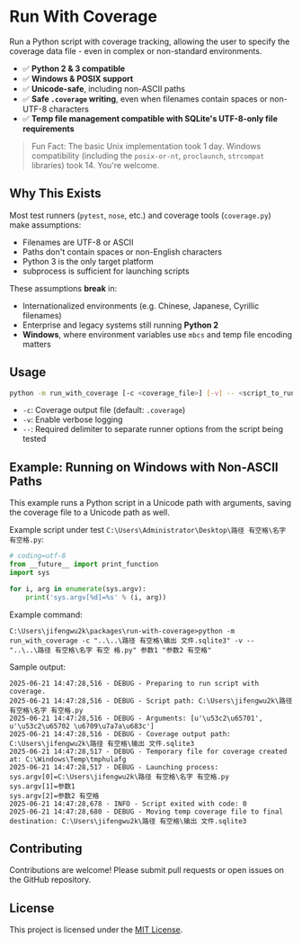 # Run With Coverage

Run a Python script with coverage tracking, allowing the user to specify the coverage data file - even in complex or non-standard environments.

- ✅ **Python 2 & 3 compatible**
- ✅ **Windows & POSIX support**
- ✅ **Unicode-safe**, including non-ASCII paths
- ✅ **Safe `.coverage` writing**, even when filenames contain spaces or non-UTF-8 characters
- ✅ **Temp file management compatible with SQLite's UTF-8-only file requirements**

> Fun Fact: The basic Unix implementation took 1 day. Windows compatibility (including the `posix-or-nt`, `proclaunch`, `strcompat` libraries) took 14. You're welcome.

## Why This Exists

Most test runners (`pytest`, `nose`, etc.) and coverage tools (`coverage.py`) make assumptions:

- Filenames are UTF-8 or ASCII
- Paths don't contain spaces or non-English characters
- Python 3 is the only target platform
- subprocess is sufficient for launching scripts

These assumptions **break** in:
- Internationalized environments (e.g. Chinese, Japanese, Cyrillic filenames)
- Enterprise and legacy systems still running **Python 2**
- **Windows**, where environment variables use `mbcs` and temp file encoding matters

## Usage

```bash
python -m run_with_coverage [-c <coverage_file>] [-v] -- <script_to_run> [args...]
```

- `-c`: Coverage output file (default: `.coverage`)
- `-v`: Enable verbose logging
- `--`: Required delimiter to separate runner options from the script being tested

## Example: Running on Windows with Non-ASCII Paths

This example runs a Python script in a Unicode path with arguments, saving the coverage file to a Unicode path as well.

Example script under test `C:\Users\Administrator\Desktop\路径 有空格\名字 有空格.py`:

```python
# coding=utf-8
from __future__ import print_function
import sys

for i, arg in enumerate(sys.argv):
    print('sys.argv[%d]=%s' % (i, arg))
```

Example command:

```
C:\Users\jifengwu2k\packages\run-with-coverage>python -m run_with_coverage -c "..\..\路径 有空格\输出 文件.sqlite3" -v -- "..\..\路径 有空格\名字 有空 格.py" 参数1 "参数2 有空格"
```

Sample output:

```
2025-06-21 14:47:28,516 - DEBUG - Preparing to run script with coverage.
2025-06-21 14:47:28,516 - DEBUG - Script path: C:\Users\jifengwu2k\路径 有空格\名字 有空格.py
2025-06-21 14:47:28,516 - DEBUG - Arguments: [u'\u53c2\u65701', u'\u53c2\u65702 \u6709\u7a7a\u683c']
2025-06-21 14:47:28,516 - DEBUG - Coverage output path: C:\Users\jifengwu2k\路径 有空格\输出 文件.sqlite3
2025-06-21 14:47:28,517 - DEBUG - Temporary file for coverage created at: C:\Windows\Temp\tmphulafg
2025-06-21 14:47:28,517 - DEBUG - Launching process:
sys.argv[0]=C:\Users\jifengwu2k\路径 有空格\名字 有空格.py
sys.argv[1]=参数1
sys.argv[2]=参数2 有空格
2025-06-21 14:47:28,678 - INFO - Script exited with code: 0
2025-06-21 14:47:28,680 - DEBUG - Moving temp coverage file to final destination: C:\Users\jifengwu2k\路径 有空格\输出 文件.sqlite3
```

## Contributing

Contributions are welcome! Please submit pull requests or open issues on the GitHub repository.

## License

This project is licensed under the [MIT License](LICENSE).
